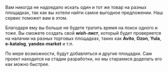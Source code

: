 Вам никогда не надоедало искать один и тот же товар на разных площадках,
 так как вы хотели найти самое выгодное предложении. Наш сервис поможет вам в этом.
 
Благодаря ему вы больше не будете тратить время на поиск одного и тоже.
Вы сможете создать свой **_wish-лист_**, который будет проверяется на налачии на
разных торговых площадках, таких как **Avito**, **Ozon**, **Yula**, **e-katalog**, **yandex-market** и т.п.

По мере возможности, будут добавляться и другие площадки. Сам проект находится на стадии разработки,
но мы стараемся доделать его как можно быстрее. 